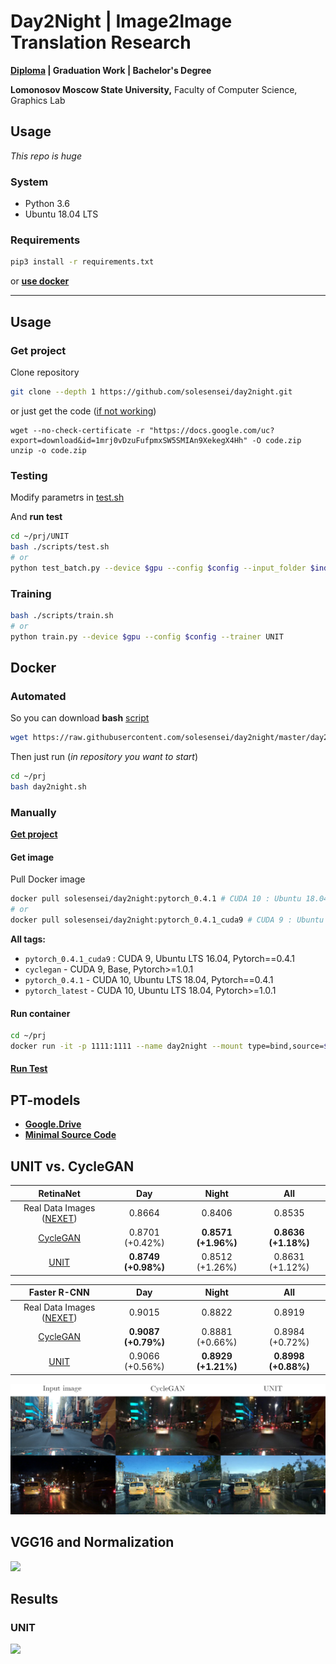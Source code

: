 # Day2Night | Image2Image Translation Research 

**[Diploma](./diploma/source/Day2Night.pdf) | Graduation Work | Bachelor's Degree**

__Lomonosov Moscow State University,__ Faculty of Computer Science, Graphics Lab

## Usage
_This repo is huge_
### System
- Python 3.6
- Ubuntu 18.04 LTS
### Requirements
```bash
pip3 install -r requirements.txt 
```
or **[use docker](#Test-with-Docker)**

---

## Usage

### Get project
Clone repository
```bash
git clone --depth 1 https://github.com/solesensei/day2night.git
```
or just get the code ([if not working](#PT-models))
```
wget --no-check-certificate -r "https://docs.google.com/uc?export=download&id=1mrj0vDzuFufpmxSW5SMIAn9XekegX4Hh" -O code.zip
unzip -o code.zip
```

### Testing
Modify parametrs in [test.sh](./day2night/UNIT/scripts/test.sh)

And **run test**
```bash
cd ~/prj/UNIT
bash ./scripts/test.sh
# or
python test_batch.py --device $gpu --config $config --input_folder $indir --output_folder $outdir --number $number --checkpoint $checkpoint --a2b $d2n --trainer UNIT --recon
```
### Training
```bash
bash ./scripts/train.sh
# or
python train.py --device $gpu --config $config --trainer UNIT
```

## Docker

### Automated
So you can download **bash** [script](day2night/UNIT/scripts/day2night.sh)
```bash
wget https://raw.githubusercontent.com/solesensei/day2night/master/day2night/UNIT/scripts/day2night.sh -O ~/prj/day2night.sh
```
Then just run (_in repository you want to start_)
```bash
cd ~/prj
bash day2night.sh
```

### Manually

**[Get project](#Get-project)**

#### Get image

Pull Docker image

```bash
docker pull solesensei/day2night:pytorch_0.4.1 # CUDA 10 : Ubuntu 18.04 LTS
# or
docker pull solesensei/day2night:pytorch_0.4.1_cuda9 # CUDA 9 : Ubuntu 16.04 LTS
```
**All tags:**
- `pytorch_0.4.1_cuda9` : CUDA 9, Ubuntu LTS 16.04, Pytorch==0.4.1
- `cyclegan` - CUDA 9, Base,  Pytorch>=1.0.1
- `pytorch_0.4.1` - CUDA 10, Ubuntu LTS 18.04, Pytorch==0.4.1
- `pytorch_latest` - CUDA 10, Ubuntu LTS 18.04, Pytorch>=1.0.1

#### Run container
```bash
cd ~/prj
docker run -it -p 1111:1111 --name day2night --mount type=bind,source=$PWD,target=/mnt/w/prj -w /mnt/w/prj/UNIT --runtime nvidia -i -t solesensei/day2night:pytorch_0.4.1 # your tag here
```

#### [Run Test](#Testing)

## PT-models

- **[Google.Drive](https://drive.google.com/open?id=1Qe_AEZ1qeN8i5Q2cgXqGDmjKdXDRpBhT)**
- **[Minimal Source Code](https://drive.google.com/open?id=1mrj0vDzuFufpmxSW5SMIAn9XekegX4Hh)**

## UNIT vs. CycleGAN

|                              RetinaNet                              |         Day        |         Night        |         All         |
|:-------------------------------------------------------------------:|:-------------------:|:-------------------:|:-------------------:|
| Real Data Images ([NEXET](https://www.getnexar.com/challenge-2/))   |        0.8664       |        0.8406       |        0.8535       |
| [CycleGAN](https://github.com/junyanz/pytorch-CycleGAN-and-pix2pix) |   0.8701 (+0.42%)   | **0.8571 (+1.96%)** | **0.8636 (+1.18%)** |
| [UNIT](https://github.com/mingyuliutw/UNIT)                         | **0.8749 (+0.98%)** |   0.8512 (+1.26%)   |   0.8631 (+1.12%)   |

|                             Faster R-CNN                              |         Day        |         Night        |         All         |
|:---------------------------------------------------------------------:|:-------------------:|:-------------------:|:-------------------:|
| Real Data Images ([NEXET](https://www.getnexar.com/challenge-2/))     |        0.9015       |        0.8822       |        0.8919       |
| [CycleGAN](https://github.com/junyanz/pytorch-CycleGAN-and-pix2pix)   | **0.9087 (+0.79%)** |   0.8881 (+0.66%)   |   0.8984 (+0.72%)   |
| [UNIT](https://github.com/mingyuliutw/UNIT)                           |   0.9066 (+0.56%)   | **0.8929 (+1.21%)** | **0.8998 (+0.88%)** |

![](diploma/source/img/aug_full_en.png)

## VGG16 and Normalization

![](diploma/source/img/vgg_norm_cmp_en.png)

## Results
### UNIT
![](diploma/source/img/results.svg)
